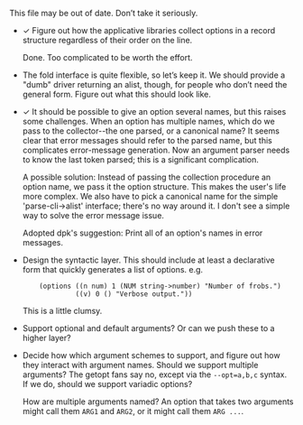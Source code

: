 This file may be out of date. Don’t take it seriously.

* ✓ Figure out how the applicative libraries collect options in a
  record structure regardless of their order on the line.

  Done. Too complicated to be worth the effort.

* The fold interface is quite flexible, so let’s keep it. We should
  provide a "dumb" driver returning an alist, though, for people who
  don’t need the general form. Figure out what this should look like.

* ✓ It should be possible to give an option several names, but this
  raises some challenges. When an option has multiple names, which
  do we pass to the collector--the one parsed, or a canonical name?
  It seems clear that error messages should refer to the parsed
  name, but this complicates error-message generation. Now an argument
  parser needs to know the last token parsed; this is a significant
  complication.

  A possible solution: Instead of passing the collection procedure
  an option name, we pass it the option structure. This makes the
  user's life more complex. We also have to pick a canonical name
  for the simple 'parse-cli->alist' interface; there's no way around
  it. I don't see a simple way to solve the error message issue.

  Adopted dpk's suggestion: Print all of an option's names in error
  messages.

* Design the syntactic layer. This should include at least a
  declarative form that quickly generates a list of options.
  e.g.
  ```
      (options ((n num) 1 (NUM string->number) "Number of frobs.")
               ((v) 0 () "Verbose output."))
  ```
  This is a little clumsy.

* Support optional and default arguments? Or can we push these to
  a higher layer?

* Decide how which argument schemes to support, and figure out how
  they interact with argument names. Should we support multiple
  arguments? The getopt fans say no, except via the `--opt=a,b,c`
  syntax. If we do, should we support variadic options?

  How are multiple arguments named? An option that takes two arguments
  might call them `ARG1` and `ARG2`, or it might call them
  `ARG ...`.

